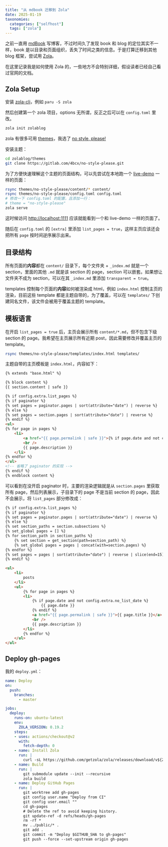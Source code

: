 ```yaml
---
title: "从 mdbook 迁移到 Zola"
date: 2025-01-19
taxonomies:
  categories: ["selfhost"]
  tags: ["zola"]
---
```


之前一直用 [mdBook](https://github.com/rust-lang/mdBook) 写博客，不过时间久了发现 book 和 blog 的定位其实不一样，book 是以目录和页面组织，丢失了时间之类的信息。于是打算迁移到其他 blog 框架，尝试用 [Zola](https://www.getzola.org/)。

在这里记录我是如何使用 Zola 的，一些地方不会特别详细，假设读者已经自己看过官网的文档。

## Zola Setup

安装 [zola-cli](https://www.getzola.org/documentation/getting-started/installation/)，例如 `paru -S zola`

然后创建第一个 zola 项目，options 无所谓，反正之后可以在 `config.toml` 里改。

```bash
zola init zolablog
```

zola 有很多可用 [themes](https://www.getzola.org/themes/)，我选了 [no style, please!](https://www.getzola.org/themes/no-style-please/)

安装主题：

```bash
cd zolablog/themes
git clone https://gitlab.com/4bcx/no-style-please.git
```

为了方便快速理解这个主题的页面结构，可以先尝试在本地跑一个 [live-demo](https://atgumx.gitlab.io/no-style-please) 一样的页面：

```bash
rsync themes/no-style-please/content/* content/
rsync themes/no-style-please/config.toml config.toml
# 修改一下 config.toml 的配置，且添加一行：
# theme = "no-style-please"
zola serve
```

这时候访问 [http://localhost:1111](http://localhost:1111) 应该就能看到一个和 live-demo 一样的页面了。

随后在 `config.toml` 的 `[extra]` 里添加 `list_pages = true`，这样主页应该还会把所有 `page` 按时间逆序展示出来。

## 目录结构

所有页面的**内容**都在 `content/` 目录下，每个文件夹 + `_index.md` 就是一个 section，里面的其他 `.md` 就是该 section 的 page，section 可以嵌套。如果想让文件夹不成为 section，可以在其 `_index.md` 里添加 `transparent = true`。

templates 控制每个页面的**内容**如何被渲染成 html，例如 `index.html` 控制主页的渲染，目前这些 template 都是主题自带的，为了覆盖，可以在 `templates/` 下创建同名文件，该文件会被用于覆盖主题的 template。

## 模板语言

在开启 `list_pages = true` 后，主页会展示所有 `content/*.md`，但不包含下级 section 的 page。我希望在主页展示所有近期 post，因此需要修改并覆盖主页的 template。

```bash
rsync themes/no-style-please/templates/index.html templates/
```

主题自带的主页模板是 `index.html`，内容如下：
```html 
{% extends "base.html" %}

{% block content %}
{{ section.content | safe }}

{% if config.extra.list_pages %}
{% if paginator %}
{% set pages = paginator.pages | sort(attribute="date") | reverse %}
{% else %}
{% set pages = section.pages | sort(attribute="date") | reverse %}
{% endif %}
<ul>
{% for page in pages %}
    <li>
        <a href="{{ page.permalink | safe }}">{% if page.date and not config.extra.no_list_date %}{{ page.date }} - {% endif %}{{ page.title }}</a>
        <br />
        {{ page.description }}
    </li>
{% endfor %}
</ul>
<!-- 省略了 paginator 的实现 -->
{% endif %}
{% endblock content %}
```

可以看到在没开启 paginator 时，主要的渲染逻辑就是从 `section.pages` 里获取所有 page，然后列表展示，子目录下的 page 不是当前 section 的 page，因此不会展示，将 `list_pages` 部分修改成：

```html
{% if config.extra.list_pages %}
{% if paginator %}
{% set pages = paginator.pages | sort(attribute="date") | reverse %}
{% else %}
{% set section_paths = section.subsections %}
{% set_global pages = [] %}
{% for section_path in section_paths %}
    {% set section = get_section(path=section_path) %}
    {% set_global pages = pages | concat(with=section.pages) %}
{% endfor %}
{% set pages = pages | sort(attribute="date") | reverse | slice(end=15) %}
{% endif %}

<ul>
    <li>
        posts
    </li>
    <ul>
        {% for page in pages %}
        <li>
            {% if page.date and not config.extra.no_list_date %}
                {{ page.date }}
            {% endif %}
            <a href="{{ page.permalink | safe }}">{{ page.title }}</a>
            <br />
            {{ page.description }}
        </li>
        {% endfor %}
    </ul>
</ul>
```

## Deploy gh-pages

我的 `deploy.yml`：
```yaml
name: Deploy
on:
  push:
    branches:
      - master

jobs:
  deploy:
    runs-on: ubuntu-latest
    env:
      ZOLA_VERSION: 0.19.2
    steps:
    - uses: actions/checkout@v2
      with:
        fetch-depth: 0
    - name: Install Zola
      run: |
        curl -sL https://github.com/getzola/zola/releases/download/v${ZOLA_VERSION}/zola-v${ZOLA_VERSION}-x86_64-unknown-linux-gnu.tar.gz | tar xz -C /usr/local/bin
    - name: Build
      run: |
        git submodule update --init --recursive
        zola build
    - name: Deploy GitHub Pages
      run: |
        git worktree add gh-pages
        git config user.name "Deploy from CI"
        git config user.email ""
        cd gh-pages
        # Delete the ref to avoid keeping history.
        git update-ref -d refs/heads/gh-pages
        rm -rf *
        mv ../public/* .
        git add .
        git commit -m "Deploy $GITHUB_SHA to gh-pages"
        git push --force --set-upstream origin gh-pages

```
